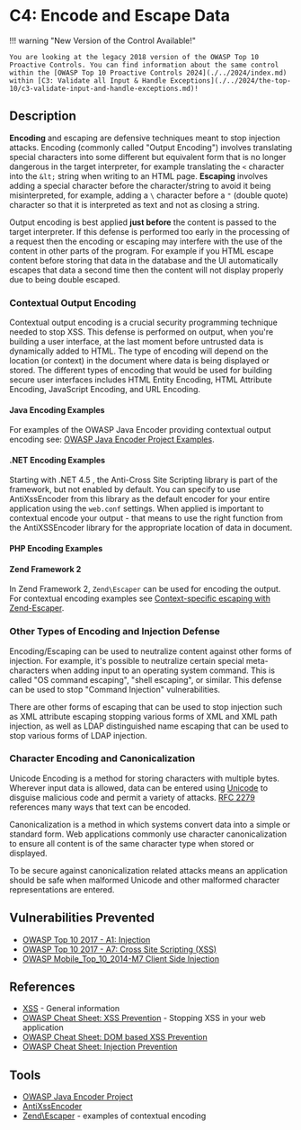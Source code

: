 # C4: Encode and Escape Data

!!! warning "New Version of the Control Available!"

    You are looking at the legacy 2018 version of the OWASP Top 10 Proactive Controls. You can find information about the same control within the [OWASP Top 10 Proactive Controls 2024](./../2024/index.md) within [C3: Validate all Input & Handle Exceptions](./../2024/the-top-10/c3-validate-input-and-handle-exceptions.md)!

## Description

**Encoding** and escaping are defensive techniques meant to stop injection attacks. Encoding (commonly called "Output Encoding") involves translating special characters into some different but equivalent form that is no longer dangerous in the target interpreter, for example translating the ``<`` character into the ``&lt;`` string when writing to an HTML page. **Escaping** involves adding a special character before the character/string to avoid it being misinterpreted, for example, adding a ``\`` character before a ``"`` (double quote) character so that it is interpreted as text and not as closing a string.

Output encoding is best applied **just before** the content is passed to the target interpreter. If this defense is performed too early in the processing of a request then the encoding or escaping may interfere with the use of the content in other parts of the program. For example if you HTML escape content before storing that data in the database and the UI automatically escapes that data a second time then the content will not display properly due to being double escaped.

### Contextual Output Encoding

Contextual output encoding is a crucial security programming technique needed to stop XSS. This defense is performed on output, when you're building a user interface, at the last moment before untrusted data is dynamically added to HTML. The type of encoding will depend on the location (or context) in the document where data is being displayed or stored. The different types of encoding that would be used for building secure user interfaces includes HTML Entity Encoding, HTML Attribute Encoding, JavaScript Encoding, and URL Encoding.

#### Java Encoding Examples

For examples of the OWASP Java Encoder providing contextual output encoding see: [OWASP Java Encoder Project Examples](https://www.owasp.org/index.php/OWASP_Java_Encoder_Project#tab=Use_the_Java_Encoder_Project).

#### .NET Encoding Examples

Starting with .NET 4.5 , the Anti-Cross Site Scripting library is part of the framework, but not enabled by default. You can specify to use AntiXssEncoder from this library as the default encoder for your entire application using the `web.conf` settings. When applied is important to contextual encode your output - that means to use the right function from the AntiXSSEncoder library for the appropriate location of data in document.

#### PHP Encoding Examples

#### Zend Framework 2

In Zend Framework 2, ``Zend\Escaper`` can be used for encoding the output. For contextual encoding examples see [Context-specific escaping with Zend-Escaper](https://framework.zend.com/blog/2017-05-16-zend-escaper.html).

### Other Types of Encoding and Injection Defense

Encoding/Escaping can be used to neutralize content against other forms of injection. For example, it's possible to neutralize certain special meta-characters when adding input to an operating system command. This is called "OS command escaping", "shell escaping", or similar. This defense can be used to stop "Command Injection" vulnerabilities.

There are other forms of escaping that can be used to stop injection such as XML attribute escaping stopping various forms of XML and XML path injection, as well as LDAP distinguished name escaping that can be used to stop various forms of LDAP injection.

### Character Encoding and Canonicalization

Unicode Encoding is a method for storing characters with multiple bytes. Wherever input data is allowed, data can be entered using [Unicode](https://www.owasp.org/index.php/Unicode_Encoding) to disguise malicious code and permit a variety of attacks. [RFC 2279](https://tools.ietf.org/html/rfc2279) references many ways that text can be encoded.

Canonicalization is a method in which systems convert data into a simple or standard form.  Web applications commonly use character canonicalization to ensure all content is of the same character type when stored or displayed.

To be secure against canonicalization related attacks means an application should be safe when malformed Unicode and other malformed character representations are entered.

## Vulnerabilities Prevented

* [OWASP Top 10 2017 - A1: Injection](https://www.owasp.org/index.php/Top_10-2017_A1-Injection)
* [OWASP Top 10 2017 - A7: Cross Site Scripting (XSS)](https://www.owasp.org/index.php/Top_10-2017_A7-Cross-Site_Scripting_(XSS))
* [OWASP Mobile_Top_10_2014-M7 Client Side Injection](https://www.owasp.org/index.php/Mobile_Top_10_2014-M7)

## References

* [XSS](https://www.owasp.org/index.php/Cross-site_Scripting_(XSS)) - General information
* [OWASP Cheat Sheet: XSS Prevention](https://www.owasp.org/index.php/XSS_(Cross_Site_Scripting)_Prevention_Cheat_Sheet) - Stopping XSS in your web application
* [OWASP Cheat Sheet: DOM based XSS Prevention](https://www.owasp.org/index.php/DOM_based_XSS_Prevention_Cheat_Sheet)
* [OWASP Cheat Sheet: Injection Prevention](https://www.owasp.org/index.php/Injection_Prevention_Cheat_Sheet)

## Tools

* [OWASP Java Encoder Project](https://www.owasp.org/index.php/OWASP_Java_Encoder_Project)
* [AntiXssEncoder](https://docs.microsoft.com/en-us/dotnet/api/system.web.security.antixss.antixssencoder?redirectedfrom=MSDN&view=netframework-4.7.2)
* [Zend\Escaper](https://framework.zend.com/blog/2017-05-16-zend-escaper.html) - examples of contextual encoding
